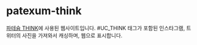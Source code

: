 # patexum-think
[파테슘 THINK](https://patexum.com/think)에 사용된 웹사이트입니다.
#UC_THINK 태그가 포함된 인스타그램, 트위터의 사진을 가져와서 캐싱하며, 웹으로 표시합니다.
